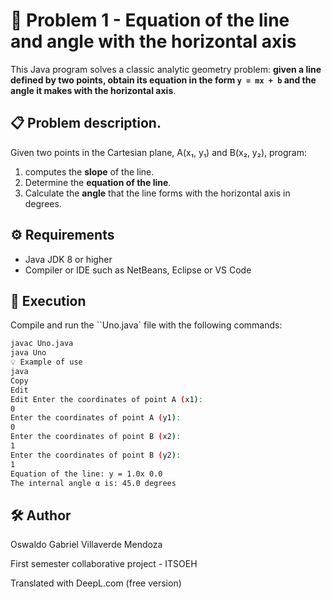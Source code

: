 # 📐 Problem 1 - Equation of the line and angle with the horizontal axis

This Java program solves a classic analytic geometry problem: **given a line defined by two points, obtain its equation in the form `y = mx + b` and the angle it makes with the horizontal axis**.

## 📋 Problem description.

Given two points in the Cartesian plane, A(x₁, y₁) and B(x₂, y₂), program:

1. computes the **slope** of the line.
2. Determine the **equation of the line**.
3. Calculate the **angle** that the line forms with the horizontal axis in degrees.

## ⚙️ Requirements

- Java JDK 8 or higher
- Compiler or IDE such as NetBeans, Eclipse or VS Code

## 🚀 Execution

Compile and run the ``Uno.java` file with the following commands:

```bash
javac Uno.java
java Uno
💡 Example of use
java
Copy
Edit
Edit Enter the coordinates of point A (x1): 
0
Enter the coordinates of point A (y1): 
0
Enter the coordinates of point B (x2): 
1
Enter the coordinates of point B (y2): 
1
Equation of the line: y = 1.0x 0.0
The internal angle α is: 45.0 degrees
```

## 🛠️ Author

Oswaldo Gabriel Villaverde Mendoza

First semester collaborative project - ITSOEH

Translated with DeepL.com (free version)